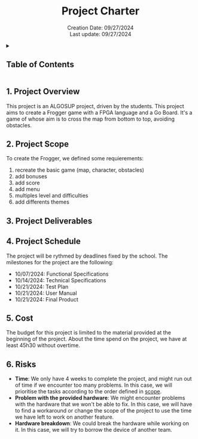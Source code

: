 <h1 align="center"> Project Charter </h1>

<p align="center">
Creation Date: 09/27/2024 <br> Last update: 09/27/2024
</p>

<details>
<summary>

## Table of Contents

</summary>

- [Table of Contents](#table-of-contents)
- [1. Project Overview](#1-project-overview)
- [2. Project Scope](#2-project-scope)
- [3. Project Deliverables](#3-project-deliverables)
- [4. Project Schedule](#4-project-schedule)
- [5. Cost](#5-cost)
- [6. Risks](#6-risks)

</details>

## 1. Project Overview

This project is an ALGOSUP project, driven by the students. This project aims to create a Frogger game with a FPGA language and a Go Board. It's a game of whose aim is to cross the map from bottom to top, avoiding obstacles.

## 2. Project Scope

To create the Frogger, we defined some requierements:

1. recreate the basic game (map, character, obstacles)
2. add bonuses
3. add score
4. add menu
5. multiples level and difficulties
6. add differents themes

## 3. Project Deliverables

## 4. Project Schedule

The project will be rythmed by deadlines fixed by the school. The milestones for the project are the following:

- 10/07/2024: Functional Specifications
- 10/14/2024: Technical Specifications
- 10/21/2024: Test Plan
- 10/21/2024: User Manual
- 10/21/2024: Final Product

## 5. Cost

The budget for this project is limited to the material provided at the beginning of the project.
About the time spend on the project, we have at least 45h30 without overtime.

## 6. Risks

- **Time**: We only have 4 weeks to complete the project, and might run out of time if we encounter too many problems.
In this case, we will prioritise the tasks according to the order defined in [scope](#2-project-scope).
- **Problem with the provided hardware**: We might encounter problems with the hardware that we won't be able to fix.
In this case, we will have to find a workaround or change the scope of the project to use the time we have left to work on another feature.
- **Hardware breakdown**: We could break the hardware while working on it.
In this case, we will try to borrow the device of another team.
